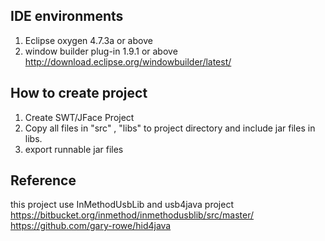 ## IDE environments    
1. Eclipse oxygen 4.7.3a or above    
2. window builder plug-in 1.9.1 or above        
http://download.eclipse.org/windowbuilder/latest/        
   
        		
## How to create project     
1. Create SWT/JFace Project        
2. Copy all files in "src" , "libs" to project directory and include jar files in libs.                
3. export runnable jar files                
      
## Reference    
this project use InMethodUsbLib and usb4java project         
https://bitbucket.org/inmethod/inmethodusblib/src/master/     
https://github.com/gary-rowe/hid4java    		